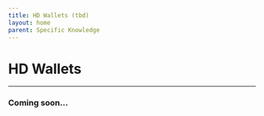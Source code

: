 ```yaml
---
title: HD Wallets (tbd)
layout: home
parent: Specific Knowledge
---
```


# HD Wallets
---

### Coming soon...